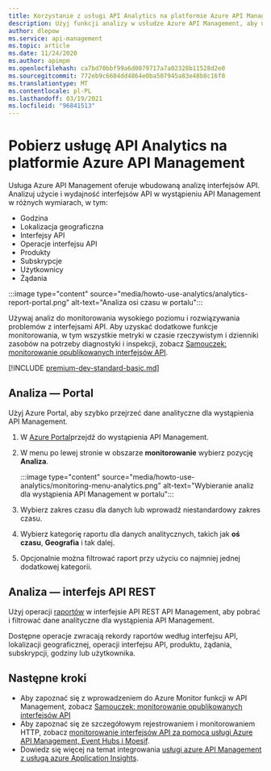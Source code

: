 ```yaml
---
title: Korzystanie z usługi API Analytics na platformie Azure API Management | Microsoft Docs
description: Użyj funkcji analizy w usłudze Azure API Management, aby ułatwić zrozumienie i kategoryzację użycia interfejsów API i wydajności interfejsu API.
author: dlepow
ms.service: api-management
ms.topic: article
ms.date: 11/24/2020
ms.author: apimpm
ms.openlocfilehash: ca7bd70bbf99a6d0079717a7a02328b11528d2e0
ms.sourcegitcommit: 772eb9c6684dd4864e0ba507945a83e48b8c16f0
ms.translationtype: MT
ms.contentlocale: pl-PL
ms.lasthandoff: 03/19/2021
ms.locfileid: "96841513"
---
```

# <a name="get-api-analytics-in-azure-api-management"></a>Pobierz usługę API Analytics na platformie Azure API Management

Usługa Azure API Management oferuje wbudowaną analizę interfejsów API. Analizuj użycie i wydajność interfejsów API w wystąpieniu API Management w różnych wymiarach, w tym:

* Godzina
* Lokalizacja geograficzna
* Interfejsy API
* Operacje interfejsu API
* Produkty
* Subskrypcje
* Użytkownicy
* Żądania

:::image type="content" source="media/howto-use-analytics/analytics-report-portal.png" alt-text="Analiza osi czasu w portalu":::

Używaj analiz do monitorowania wysokiego poziomu i rozwiązywania problemów z interfejsami API. Aby uzyskać dodatkowe funkcje monitorowania, w tym wszystkie metryki w czasie rzeczywistym i dzienniki zasobów na potrzeby diagnostyki i inspekcji, zobacz [Samouczek: monitorowanie opublikowanych interfejsów API](api-management-howto-use-azure-monitor.md).

[!INCLUDE [premium-dev-standard-basic.md](../../includes/api-management-availability-premium-dev-standard-basic.md)]

## <a name="analytics---portal"></a>Analiza — Portal

Użyj Azure Portal, aby szybko przejrzeć dane analityczne dla wystąpienia API Management.

1. W [Azure Portal](https://portal.azure.com)przejdź do wystąpienia API Management. 
1. W menu po lewej stronie w obszarze **monitorowanie** wybierz pozycję **Analiza**.

    :::image type="content" source="media/howto-use-analytics/monitoring-menu-analytics.png" alt-text="Wybieranie analiz dla wystąpienia API Management w portalu":::  
1. Wybierz zakres czasu dla danych lub wprowadź niestandardowy zakres czasu.
1. Wybierz kategorię raportu dla danych analitycznych, takich jak **oś czasu**, **Geografia** i tak dalej.
1. Opcjonalnie można filtrować raport przy użyciu co najmniej jednej dodatkowej kategorii.

## <a name="analytics---rest-api"></a>Analiza — interfejs API REST

Użyj operacji [raportów](/rest/api/apimanagement/2019-12-01/reports) w interfejsie API REST API Management, aby pobrać i filtrować dane analityczne dla wystąpienia API Management.

Dostępne operacje zwracają rekordy raportów według interfejsu API, lokalizacji geograficznej, operacji interfejsu API, produktu, żądania, subskrypcji, godziny lub użytkownika.

## <a name="next-steps"></a>Następne kroki

* Aby zapoznać się z wprowadzeniem do Azure Monitor funkcji w API Management, zobacz [Samouczek: monitorowanie opublikowanych interfejsów API](api-management-howto-use-azure-monitor.md)
* Aby zapoznać się ze szczegółowym rejestrowaniem i monitorowaniem HTTP, zobacz [monitorowanie interfejsów API za pomocą usługi Azure API Management, Event Hubs i Moesif](api-management-log-to-eventhub-sample.md).
* Dowiedz się więcej na temat integrowania [usługi azure API Management z usługą azure Application Insights](api-management-howto-app-insights.md).
